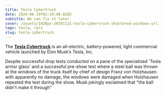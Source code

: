 ```yaml
---
title: Tesla Cybertruck
date: 2020-06-19T02:19:48.020Z
subtitle: We can fix it later
cover: /assets/1920px-20191121-tesla-cybertruck-shattered-windows-url.jpg
tags: tesla, cars
slug: tesla-cybertruck
---
```


The **[Tesla Cybertruck](https://en.wikipedia.org/wiki/Tesla_Cybertruck)** is an all-electric, battery-powered, light commercial vehicle launched by Elon Musk’s Tesla, Inc.

Despite successful drop tests conducted on a pane of the specialized 'Tesla armor glass' and a successful pre-show test where a steel ball was thrown at the windows of the truck itself by chief of design Franz von Holzhausen with apparently no damage, the windows were damaged when Holzhausen repeated the test during the show. Musk jokingly exclaimed that "the ball didn't make it through"

